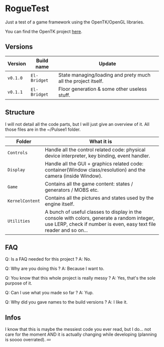 # RogueTest
Just a test of a game framework using the OpenTK/OpenGL libraries.

You can find the OpenTK project [here](https://github.com/opentk/opentk).

## Versions

Version | Build name | Update
------- | ------- | -------
`v0.1.0` | `El-Bridget` | State managing/loading and prety much all the project itself.
`v0.1.1` | `El-Bridget` | Floor generation & some other useless stuff.

## Structure
I will not detail all the code parts, but I will just give an overview of it.
All those files are in the ~/Pulsee1 folder. 

Folder | What it is
------- | -------
`Controls` | Handle all the control related code: physical device interpreter, key binding, event handler.
`Display` | Handle all the GUI + graphics related code: container(Window class/resolution) and the camera (inside Window).
`Game` | Contains all the game content: states / generators / MOBS etc.
`KernelContent` | Contains all the pictures and states used by the engine itself.
`Utilities` | A bunch of useful classes to display in the console with colors, generate a random integer, use LERP, check if number is even, easy text file reader and so on...

## FAQ

Q: Is a FAQ needed for this project ? A: No.

Q: Why are you doing this ? A: Because I want to.

Q: You know that this whole project is really messy ? A: Yes, that's the sole purpose of it.

Q: Can I use what you made so far ? A: Yup.

Q: Why did you gave names to the build versions ? A: I like it.

## Infos
I know that this is maybe the messiest code you ever read, but I do...  not care for the moment AND it is actually changing while developing (planning is soooo overrated). :zzz:

